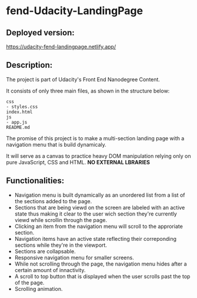 # fend-Udacity-LandingPage

## Deployed version:

https://udacity-fend-landingpage.netlify.app/

## Description:

The project is part of Udacity's Front End Nanodegree Content.

It consists of only three main files, as shown in the structure below:

```
css
- styles.css    
index.html
js
- app.js
README.md
```
The promise of this project is to make a multi-section landing page with a navigation menu that is build dynamicaly.

It will serve as a canvas to practice heavy DOM manipulation relying only on pure JavaScript, CSS and HTML. **NO EXTERNAL LBRARIES**

## Functionalities:

* Navigation menu is built dynamically as an unordered list from a list of the sections added to the page.
* Sections that are being viewd on the screen are labeled with an active state thus making it clear to the user wich section they're currently viewd while scrollin through the page.
* Clicking an item from the navigation menu will scroll to the approriate section.
* Navigation items have an active state reflecting their correponding sections while they're in the viewport.
* Sections are collapsable.
* Responsive navigation menu for smaller screens.
* While not scrolling through the page, the navigation menu hides after a certain amount of innactivity.
* A scroll to top button that is displayed when the user scrolls past the top of the page.
* Scrolling animation.

